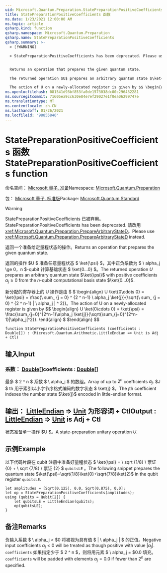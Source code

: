 ```yaml
---
uid: Microsoft.Quantum.Preparation.StatePreparationPositiveCoefficients
title: StatePreparationPositiveCoefficients 函数
ms.date: 1/23/2021 12:00:00 AM
ms.topic: article
qsharp.kind: function
qsharp.namespace: Microsoft.Quantum.Preparation
qsharp.name: StatePreparationPositiveCoefficients
qsharp.summary: >-
  > [!WARNING]

  > StatePreparationPositiveCoefficients has been deprecated. Please use <xref:Microsoft.Quantum.Preparation.PrepareArbitraryStateD> instead.


  Returns an operation that prepares the given quantum state.

  The returned operation $U$ prepares an arbitrary quantum state $\ket{\psi}$ with positive coefficients $\alpha_j\ge 0$ from the $n$-qubit computational basis state $\ket{0...0}$.

  The action of U on a newly-allocated register is given by $$ \begin{align} U \ket{0\cdots 0} = \ket{\psi} = \frac{\sum_{j=0}^{2^n-1}\alpha_j \ket{j}}{\sqrt{\sum_{j=0}^{2^n-1}|\alpha_j|^2}}. \end{align} $$
ms.openlocfilehash: 081541d93bf853fa0de1573038dc00c296432281
ms.sourcegitcommit: 71605ea9cc630e84e7ef29027e1f0ea06299747e
ms.translationtype: MT
ms.contentlocale: zh-CN
ms.lasthandoff: 01/26/2021
ms.locfileid: "98855846"
---
```

# <a name="statepreparationpositivecoefficients-function"></a><span data-ttu-id="6d214-102">StatePreparationPositiveCoefficients 函数</span><span class="sxs-lookup"><span data-stu-id="6d214-102">StatePreparationPositiveCoefficients function</span></span>

<span data-ttu-id="6d214-103">命名空间： [Microsoft 量子. 准备](xref:Microsoft.Quantum.Preparation)</span><span class="sxs-lookup"><span data-stu-id="6d214-103">Namespace: [Microsoft.Quantum.Preparation](xref:Microsoft.Quantum.Preparation)</span></span>

<span data-ttu-id="6d214-104">包： [Microsoft 量子. 标准版](https://nuget.org/packages/Microsoft.Quantum.Standard)</span><span class="sxs-lookup"><span data-stu-id="6d214-104">Package: [Microsoft.Quantum.Standard](https://nuget.org/packages/Microsoft.Quantum.Standard)</span></span>


> [!WARNING]
> <span data-ttu-id="6d214-105">StatePreparationPositiveCoefficients 已被弃用。</span><span class="sxs-lookup"><span data-stu-id="6d214-105">StatePreparationPositiveCoefficients has been deprecated.</span></span> <span data-ttu-id="6d214-106">请改用 <xref:Microsoft.Quantum.Preparation.PrepareArbitraryStateD>。</span><span class="sxs-lookup"><span data-stu-id="6d214-106">Please use <xref:Microsoft.Quantum.Preparation.PrepareArbitraryStateD> instead.</span></span>

<span data-ttu-id="6d214-107">返回一个准备给定量程状态的操作。</span><span class="sxs-lookup"><span data-stu-id="6d214-107">Returns an operation that prepares the given quantum state.</span></span>

<span data-ttu-id="6d214-108">返回的操作 $U $ 准备任意量程状态 $ \ket{\psi} $，其中正负系数为 $ \ alpha_j \ge $0，$n $-qubit 计算基础状态 $ \ket{0...0} $。</span><span class="sxs-lookup"><span data-stu-id="6d214-108">The returned operation $U$ prepares an arbitrary quantum state $\ket{\psi}$ with positive coefficients $\alpha_j\ge 0$ from the $n$-qubit computational basis state $\ket{0...0}$.</span></span>

<span data-ttu-id="6d214-109">新分配的寄存器上的 U 操作是由 $ $ \begin{align} U \ket{0\cdots 0} = \ket{\psi} = \frac{\ sum_ {j = 0} ^ {2 ^ n-1} \ alpha_j \ket{j}}{\sqrt{\ sum_ {j = 0} ^ {2 ^ n-1} | \ alpha_j | ^ 2}}。</span><span class="sxs-lookup"><span data-stu-id="6d214-109">The action of U on a newly-allocated register is given by $$ \begin{align} U \ket{0\cdots 0} = \ket{\psi} = \frac{\sum_{j=0}^{2^n-1}\alpha_j \ket{j}}{\sqrt{\sum_{j=0}^{2^n-1}|\alpha_j|^2}}.</span></span>
<span data-ttu-id="6d214-110">\end{align} $ $</span><span class="sxs-lookup"><span data-stu-id="6d214-110">\end{align} $$</span></span>

```qsharp
function StatePreparationPositiveCoefficients (coefficients : Double[]) : (Microsoft.Quantum.Arithmetic.LittleEndian => Unit is Adj + Ctl)
```


## <a name="input"></a><span data-ttu-id="6d214-111">输入</span><span class="sxs-lookup"><span data-stu-id="6d214-111">Input</span></span>

### <a name="coefficients--double"></a><span data-ttu-id="6d214-112">系数： [Double](xref:microsoft.quantum.lang-ref.double)[]</span><span class="sxs-lookup"><span data-stu-id="6d214-112">coefficients : [Double](xref:microsoft.quantum.lang-ref.double)[]</span></span>

<span data-ttu-id="6d214-113">最多 $ 2 ^ n $ 系数 $ \ alpha_j $ 的数组。</span><span class="sxs-lookup"><span data-stu-id="6d214-113">Array of up to $2^n$ coefficients $\alpha_j$.</span></span> <span data-ttu-id="6d214-114">$J $ th 用于索引以小字节序格式编码的数字状态 $ \ket{j} $。</span><span class="sxs-lookup"><span data-stu-id="6d214-114">The $j$th coefficient indexes the number state $\ket{j}$ encoded in little-endian format.</span></span>



## <a name="output--littleendian--unit--is-adj--ctl"></a><span data-ttu-id="6d214-115">输出： [LittleEndian](xref:Microsoft.Quantum.Arithmetic.LittleEndian) => [Unit](xref:microsoft.quantum.lang-ref.unit)  为形容词 + Ctl</span><span class="sxs-lookup"><span data-stu-id="6d214-115">Output : [LittleEndian](xref:Microsoft.Quantum.Arithmetic.LittleEndian) => [Unit](xref:microsoft.quantum.lang-ref.unit)  is Adj + Ctl</span></span>

<span data-ttu-id="6d214-116">状态准备单一操作 $U $。</span><span class="sxs-lookup"><span data-stu-id="6d214-116">A state-preparation unitary operation $U$.</span></span>

## <a name="example"></a><span data-ttu-id="6d214-117">示例</span><span class="sxs-lookup"><span data-stu-id="6d214-117">Example</span></span>

<span data-ttu-id="6d214-118">以下代码片段在 qubit 注册中准备好量程状态 $ \ket{\psi} = \ sqrt {1/8} \ 票证 {0} + \ sqrt {7/8} \ 票证 {2} $ `qubitsLE` 。</span><span class="sxs-lookup"><span data-stu-id="6d214-118">The following snippet prepares the quantum state $\ket{\psi}=\sqrt{1/8}\ket{0}+\sqrt{7/8}\ket{2}$ in the qubit register `qubitsLE`.</span></span>

```qsharp
let amplitudes = [Sqrt(0.125), 0.0, Sqrt(0.875), 0.0];
let op = StatePreparationPositiveCoefficients(amplitudes);
using (qubits = Qubit[2]) {
    let qubitsLE = LittleEndian(qubits);
    op(qubitsLE);
}
```

## <a name="remarks"></a><span data-ttu-id="6d214-119">备注</span><span class="sxs-lookup"><span data-stu-id="6d214-119">Remarks</span></span>

<span data-ttu-id="6d214-120">负输入系数 $ \ alpha_j < $0 将被视为具有值 $ | \ alpha_j | $ 的正值。</span><span class="sxs-lookup"><span data-stu-id="6d214-120">Negative input coefficients $\alpha_j < 0$ will be treated as though positive with value $|\alpha_j|$.</span></span> <span data-ttu-id="6d214-121">`coefficients` 如果指定少于 $ 2 ^ n $，则将用元素 $ \ alpha_j = $0.0 填充。</span><span class="sxs-lookup"><span data-stu-id="6d214-121">`coefficients` will be padded with elements $\alpha_j = 0.0$ if fewer than $2^n$ are specified.</span></span>